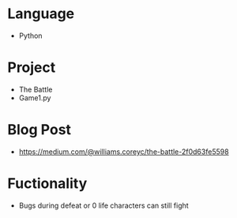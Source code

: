 # Language
* Python 

# Project
* The Battle
* Game1.py

# Blog Post
* https://medium.com/@williams.coreyc/the-battle-2f0d63fe5598

# Fuctionality
* Bugs during defeat or 0 life characters can still fight